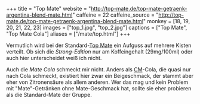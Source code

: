 +++
title = "Top Mate"
website = "http://top-mate.de/top-mate-getraenk-argentina-blend-mate.html"
caffeine = 22
caffeine_source = "http://top-mate.de/top-mate-getraenk-argentina-blend-mate.html"
monkey = [18, 19, 20, 21, 22, 23]
images = ["top_1.jpg", "top_2.jpg"]
captions = ["Top Mate", "Top Mate Cola"]
aliases = ["/mate/top.html"]
+++

Vermutlich wird bei der Standard-[Top Mate](http://top-mate.de/) ein Aufguss auf
mehrere Kisten verteilt. Ob sich die _Strong-Edition_ nur am Koffeingehalt
(29mg/100ml) oder auch hier unterscheidet weiß ich nicht.

Auch die _Mate Cola_ schmeckt mir nicht. Anders als [CM](/mate/club.html)-Cola,
die quasi nur nach Cola schmeckt, existiert hier zwar ein Beigeschmack, der
stammt aber eher von Zitronensäure als allem anderen. Wer das mag und kein
Problem mit "Mate"-Getränken ohne Mate-Geschmack hat, sollte sie eher probieren
als die Standard-Mate der Gruppe.

